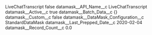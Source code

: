 <?xml version="1.0" encoding="UTF-8"?>
<CustomMetadata xmlns="http://soap.sforce.com/2006/04/metadata" xmlns:xsi="http://www.w3.org/2001/XMLSchema-instance" xmlns:xsd="http://www.w3.org/2001/XMLSchema">
    <label>LiveChatTranscript</label>
    <protected>false</protected>
    <values>
        <field>datamask__API_Name__c</field>
        <value xsi:type="xsd:string">LiveChatTranscript</value>
    </values>
    <values>
        <field>datamask__Active__c</field>
        <value xsi:type="xsd:boolean">true</value>
    </values>
    <values>
        <field>datamask__Batch_Data__c</field>
        <value xsi:type="xsd:string">{}</value>
    </values>
    <values>
        <field>datamask__Custom__c</field>
        <value xsi:type="xsd:boolean">false</value>
    </values>
    <values>
        <field>datamask__DataMask_Configuration__c</field>
        <value xsi:type="xsd:string">StandardDataMask</value>
    </values>
    <values>
        <field>datamask__Last_Prepped_Date__c</field>
        <value xsi:type="xsd:date">2020-02-04</value>
    </values>
    <values>
        <field>datamask__Record_Count__c</field>
        <value xsi:type="xsd:double">0.0</value>
    </values>
</CustomMetadata>
